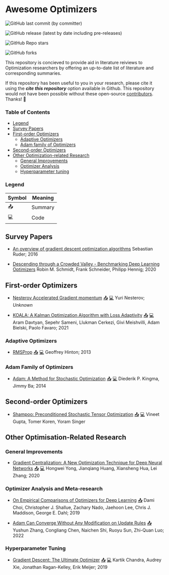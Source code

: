 # Awesome Optimizers

![GitHub last commit (by committer)](https://img.shields.io/github/last-commit/Dawn-Of-Eve/awesome-optimizers?display_timestamp=committer)

![GitHub release (latest by date including pre-releases)](https://img.shields.io/github/v/release/Dawn-Of-Eve/awesome-optimizers?include_prereleases)

![GitHub Repo stars](https://img.shields.io/github/stars/Dawn-Of-Eve/awesome-optimizers?style=social)

![GitHub forks](https://img.shields.io/github/forks/Dawn-Of-Eve/awesome-optimizers?style=social)

This repository is concieved to provide aid in literature reiviews to Optimization researchers by offering an up-to-date list of literature and corresponding summaries.

If this repository has been useful to you in your research, please cite it using the ___cite this repository___ option available in Github. This repository would not have been possible without these open-source [contributors](). Thanks! :sparkling_heart:

### Table of Contents

- [Legend](#legend)
- [Survey Papers]()
- [First-order Optimizers](#first-order-optimizers)
    - [Adaptive Optimizers](#adaptive-optimizers)
    - [Adam family of Optimizers](#adam-family-of-optimizers)
- [Second-order Optimizers](#second-order-optimizers)
- [Other Optimization-related Research](#other-optimisation-related-research)
    - [General Improvements](#general-improvements)
    - [Optimizer Analysis](#optimizer-analysis-and-meta-research)
    - [Hyperparameter tuning](#hyperparameter-tuning)
### Legend

| Symbol        | Meaning |
|---------------|---------|
| :outbox_tray: | Summary |
| :computer:    | Code    |


## Survey Papers

- [An overview of gradient descent optimization algorithms](https://arxiv.org/abs/1609.04747) 
    Sebastian Ruder; 2016

- [Descending through a Crowded Valley - Benchmarking Deep Learning Optimizers](https://arxiv.org/abs/2007.01547)
    Robin M. Schmidt, Frank Schneider, Philipp Hennig; 2020

## First-order Optimizers

- [Nesterov Accelerated Gradient momentum](https://jlmelville.github.io/mize/nesterov.html) [:outbox_tray:]() [:computer:]()
    Yuri Nesterov; _Unknown_

- [KOALA: A Kalman Optimization Algorithm with Loss Adaptivity](https://arxiv.org/abs/2107.03331) [:outbox_tray:]() [:computer:]()
    Aram Davtyan, Sepehr Sameni, Llukman Cerkezi, Givi Meishvilli, Adam Bielski, Paolo Favaro; 2021

### Adaptive Optimizers

- [RMSProp](http://www.cs.toronto.edu/~tijmen/csc321/slides/lecture_slides_lec6.pdf) [:outbox_tray:]() [:computer:]()
    Geoffrey Hinton; 2013

### Adam Family of Optimizers

- [Adam: A Method for Stochastic Optimization](https://arxiv.org/abs/1412.6980) [:outbox_tray:]() [:computer:]()
    Diederik P. Kingma, Jimmy Ba; 2014

## Second-order Optimizers

- [Shampoo: Preconditioned Stochastic Tensor Optimization](https://arxiv.org/abs/1802.09568) [:outbox_tray:]() [:computer:]()
    Vineet Gupta, Tomer Koren, Yoram Singer


## Other Optimisation-Related Research

### General Improvements
- [Gradient Centralization: A New Optimization Technique for Deep Neural Networks](https://arxiv.org/abs/2004.01461) [:outbox_tray:]() [:computer:]()
    Hongwei Yong, Jianqiang Huang, Xiansheng Hua, Lei Zhang; 2020


### Optimizer Analysis and Meta-research
- [On Empirical Comparisons of Optimizers for Deep Learning](https://arxiv.org/abs/1910.05446) [:outbox_tray:]()
    Dami Choi, Christopher J. Shallue, Zachary Nado, Jaehoon Lee, Chris J. Maddison, George E. Dahl; 2019

- [Adam Can Converge Without Any Modification on Update Rules](https://arxiv.org/abs/2208.09632) [:outbox_tray:](survey/adam-can-converge.md)
    Yushun Zhang, Congliang Chen, Naichen Shi, Ruoyu Sun, Zhi-Quan Luo; 2022

### Hyperparameter Tuning
- [Gradient Descent: The Ultimate Optimizer](https://arxiv.org/abs/1909.13371) [:outbox_tray:]() [:computer:]()
    Kartik Chandra, Audrey Xie, Jonathan Ragan-Kelley, Erik Meijer; 2019
